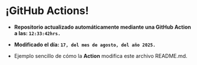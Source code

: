 # ¡GitHub Actions!
* **Repositorio actualizado automáticamente mediante una GitHub Action a las: `12:33:42hrs.`**
* **Modificado el día: `17, del mes de agosto, del año 2025.`**

* Ejemplo sencillo de cómo la **Action** modifica este archivo README.md.
